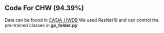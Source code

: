 ## Code For CHW (94.39%)
Data can be found in [CASIA_HWDB](http://www.nlpr.ia.ac.cn/databases/handwriting/Home.html)
We used ResNet18 and can control the pre-trained classes in **gx_folder.py**
